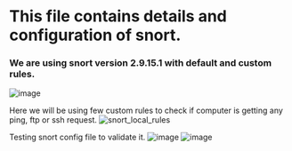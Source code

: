 # This file contains details and configuration of snort.

### We are using snort version 2.9.15.1 with default and custom rules. 
![image](https://github.com/hiyasharma/Team-Detect-vulnerabilities/assets/66080016/c22df435-aa10-412c-a922-657127d09ccd)

Here we will be using few custom rules to check if computer is getting any ping, ftp or ssh request.
![snort_local_rules](https://github.com/hiyasharma/Team-Detect-vulnerabilities/assets/66080016/78ee35c8-b1a5-4387-8dc2-68ca701a51f3)

Testing snort config file to validate it.
![image](https://github.com/hiyasharma/Team-Detect-vulnerabilities/assets/66080016/13e124f0-6a31-412f-b725-c1500fa0b748)
![image](https://github.com/hiyasharma/Team-Detect-vulnerabilities/assets/66080016/8cc8b9ed-c9b8-41a4-8742-e3a8fd755a6b)
